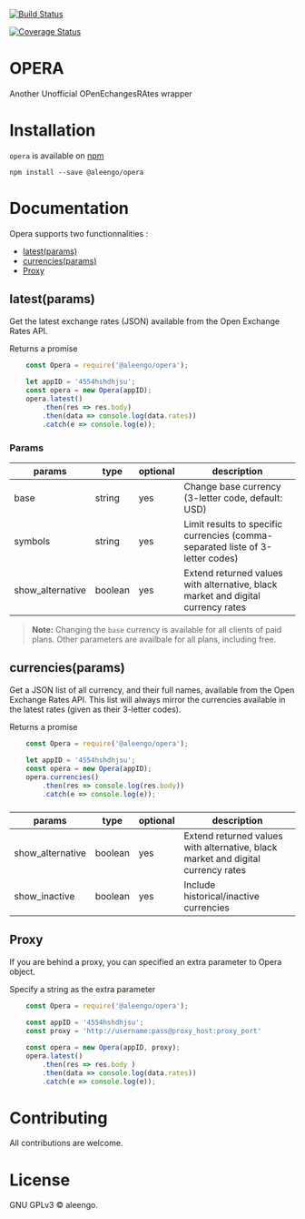 [![Build Status](https://travis-ci.com/aleengo/opera.svg?branch=master)](https://travis-ci.com/aleengo/opera)

[![Coverage Status](https://coveralls.io/repos/github/aleengo/opera/badge.svg)](https://coveralls.io/github/aleengo/opera)

# OPERA
Another Unofficial OPenEchangesRAtes wrapper

# Installation
`opera` is available on [npm][opera_npm_website]

```npm install --save @aleengo/opera```

# Documentation

Opera supports two functionnalities :

- [latest(params)](#latest(params))
- [currencies(params)](#currencies(params))
- [Proxy](#Proxy)

## latest(params)
Get the latest exchange rates (JSON) available from the Open Exchange Rates API.

Returns a promise

```javascript
    const Opera = require('@aleengo/opera');
    
    let appID = '4554hshdhjsu';
    const opera = new Opera(appID);
    opera.latest()
        .then(res => res.body)
        .then(data => console.log(data.rates))
        .catch(e => console.log(e));
```

### Params

| params   | type   | optional  | description|
|----------|--------|-----------|------------|
| base     | string | yes       | Change base currency (3-letter code, default: USD)|
| symbols  | string | yes       | Limit results to specific currencies (comma-separated liste of 3-letter codes)|
|show_alternative| boolean | yes | Extend returned values with alternative, black market and digital currency rates |

> **Note:** Changing the `base` currency is available for all clients of paid plans. Other parameters are availbale for all plans, including free.

## currencies(params)
Get a JSON list of all currency, and their full names, available from the Open Exchange Rates API.
This list will always mirror the currencies available in the latest rates (given as their 3-letter codes).

Returns a promise

```javascript
    const Opera = require('@aleengo/opera');
    
    let appID = '4554hshdhjsu';
    const opera = new Opera(appID);
    opera.currencies()
        .then(res => console.log(res.body))
        .catch(e => console.log(e));
```
### 
| params   | type   | optional  | description|
|----------|--------|-----------|------------|
| show_alternative  | boolean | yes | Extend returned values with alternative, black market and digital currency rates|
|show_inactive| boolean | yes | Include historical/inactive currencies|


## Proxy
If you are behind a proxy, you can specified an extra parameter to Opera object.

Specify a string as the extra parameter

```javascript
    const Opera = require('@aleengo/opera');
    
    const appID = '4554hshdhjsu';
    const proxy = 'http://username:pass@proxy_host:proxy_port'

    const opera = new Opera(appID, proxy);
    opera.latest()
        .then(res => res.body )
        .then(data => console.log(data.rates))
        .catch(e => console.log(e));
```
# Contributing
All contributions are welcome.

# License
GNU GPLv3 &copy; aleengo.


[opera_npm_website]: https://www.npmjs.com/package/@aleengo/opera
